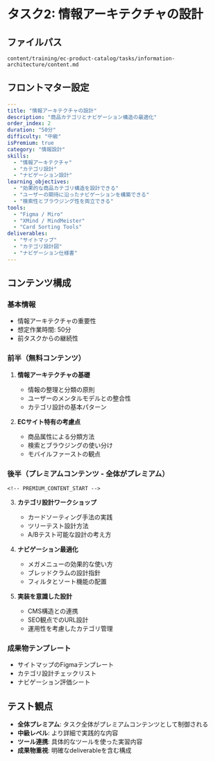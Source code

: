 # タスク2: 情報アーキテクチャの設計

## ファイルパス
`content/training/ec-product-catalog/tasks/information-architecture/content.md`

## フロントマター設定

```yaml
---
title: "情報アーキテクチャの設計"
description: "商品カテゴリとナビゲーション構造の最適化"
order_index: 2
duration: "50分"
difficulty: "中級"
isPremium: true
category: "情報設計"
skills:
  - "情報アーキテクチャ"
  - "カテゴリ設計"
  - "ナビゲーション設計"
learning_objectives:
  - "効果的な商品カテゴリ構造を設計できる"
  - "ユーザーの期待に沿ったナビゲーションを構築できる"
  - "検索性とブラウジング性を両立できる"
tools:
  - "Figma / Miro"
  - "XMind / MindMeister"
  - "Card Sorting Tools"
deliverables:
  - "サイトマップ"
  - "カテゴリ設計図"
  - "ナビゲーション仕様書"
---
```

## コンテンツ構成

### 基本情報
- 情報アーキテクチャの重要性
- 想定作業時間: 50分
- 前タスクからの継続性

### 前半（無料コンテンツ）
1. **情報アーキテクチャの基礎**
   - 情報の整理と分類の原則
   - ユーザーのメンタルモデルとの整合性
   - カテゴリ設計の基本パターン

2. **ECサイト特有の考慮点**
   - 商品属性による分類方法
   - 検索とブラウジングの使い分け
   - モバイルファーストの観点

### 後半（プレミアムコンテンツ - 全体がプレミアム）
```
<!-- PREMIUM_CONTENT_START -->
```

3. **カテゴリ設計ワークショップ**
   - カードソーティング手法の実践
   - ツリーテスト設計方法
   - A/Bテスト可能な設計の考え方

4. **ナビゲーション最適化**
   - メガメニューの効果的な使い方
   - ブレッドクラムの設計指針
   - フィルタとソート機能の配置

5. **実装を意識した設計**
   - CMS構造との連携
   - SEO観点でのURL設計
   - 運用性を考慮したカテゴリ管理

### 成果物テンプレート
- サイトマップのFigmaテンプレート
- カテゴリ設計チェックリスト
- ナビゲーション評価シート

## テスト観点

- **全体プレミアム**: タスク全体がプレミアムコンテンツとして制御される
- **中級レベル**: より詳細で実践的な内容
- **ツール連携**: 具体的なツールを使った実習内容
- **成果物重視**: 明確なdeliverableを含む構成